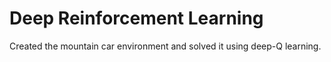 # Deep Reinforcement Learning

Created the mountain car environment and solved it using deep-Q learning.















